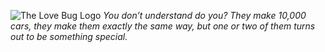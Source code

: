 ![The Love Bug Logo](https://i.imgur.com/B70jH6Y.png)
_You don’t understand do you? They make 10,000 cars, they make them exactly the same way, but one or two of them turns out to be something special._

